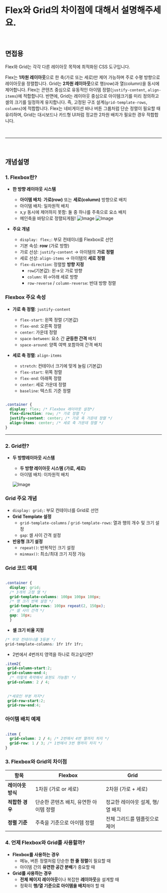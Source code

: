 # Flex와 Grid의 차이점에 대해서 설명해주세요.

<br/>

## 면접용

Flex와 Grid는 각각 다른 레이아웃 목적에 최적화된 CSS 도구입니다.

Flex는 **1차원 레이아웃**으로 한 축(가로 또는 세로)만 제어 가능하며 주로 수평 방향으로 레이아웃을 정렬합니다. Grid는 **2차원 레이아웃**으로 행(row)과 열(column)을 동시에 제어합니다. Flex는 콘텐츠 중심으로 유동적인 아이템 정렬(`justify-content`, `align-items`)에 적합합니다. 반면에, Grid는 레이아웃 중심으로  아이템크기를 미리 정의하고 셀의 크기를 일정하게 유지합니다. 즉, 고정된 구조 설계(`grid-template-rows`, `columns`)에 적합합니다. Flex는 네비게이션 바나 버튼 그룹처럼 단순 정렬이 필요할 때 유리하며, Grid는 대시보드나 카드형 UI처럼 정교한 2차원 배치가 필요한 경우 적합합니다.

<br/>
<hr/>
<br/>

## 개념설명

### **1. Flexbox란?**

- **한 방향 레이아웃 시스템**
    - **아이템 배치**: **가로(row)** 또는 **세로(column)** 방향으로 배치
    - 아이템 배치: 일차원적 배치
    - x,y 동시에 제어하지 못함: 둘 중 하나를 주축으로 요소 배치
    - 메인축을 바탕으로 정렬되게됨!
    ![Image](https://github.com/user-attachments/assets/bd43a1e7-790f-44ec-a3a1-c8c8c8dd11c7)
    ![Image](https://github.com/user-attachments/assets/adce282f-4d33-4aa2-bfe8-6cd29409ee8a)
    
- **주요 개념**
    - `display: flex;`: 부모 컨테이너를 Flexbox로 선언
    - 기본 속성: **row** (가로 방향)
    - 가로 선상: `justify-content` → 아이템의 **가로 정렬**
    - 세로 선상: `align-items` → 아이템의 **세로 정렬**
    - `flex-direction`: 정렬할 **방향 지정**
        - `row`(기본값): 왼→오 가로 방향
        - `column`: 위→아래 세로 방향
        - `row-reverse` / `column-reverse`: 반대 방향 정렬

### **Flexbox 주요 속성**

- **가로 축 정렬**: `justify-content`
    - `flex-start`: 왼쪽 정렬 (기본값)
    - `flex-end`: 오른쪽 정렬
    - `center`: 가운데 정렬
    - `space-between`: 요소 간 **균등한 간격** 배치
    - `space-around`: 양쪽 여백 포함하여 간격 배치
    
- **세로 축 정렬**: `align-items`
    - `stretch`: 컨테이너 크기에 맞게 늘림 (기본값)
    - `flex-start`: 위쪽 정렬
    - `flex-end`: 아래쪽 정렬
    - `center`: 세로 가운데 정렬
    - `baseline`: 텍스트 기준 정렬

```css

.container {
  display: flex; /* Flexbox 레이아웃 설정*/
  flex-direction: row; /* 가로 정렬 */
  justify-content: center; /* 가로 축 가운데 정렬 */
  align-items: center; /* 세로 축 가운데 정렬 */
}

```

---

### **2. Grid란?**

- **두 방향레이아웃 시스템**
    - **두 방향 레이아웃 시스템 (가로, 세로)**
    - 아이템 배치: 이차원적 배치
    
   ![Image](https://github.com/user-attachments/assets/1581a761-24a3-43a8-8669-d0c3c14dfd10)
    

### **Grid 주요 개념**

- `display: grid;`: 부모 컨테이너를 Grid로 선언
- **Grid Template 설정**
    - `grid-template-columns` / `grid-template-rows`: 열과 행의 개수 및 크기 설정
    - `gap`: 셀 사이 간격 설정
- **반응형 크기 설정**
    - `repeat()`: 반복적인 크기 설정
    - `minmax()`: 최소/최대 크기 지정 가능

### **Grid 코드 예제**

```css

.container {
  display: grid;
  /* 3개의 고정 열 */
  grid-template-columns: 100px 100px 100px; 
  /* 행 크기 반복 설정 */
  grid-template-rows: 100px repeat(2, 150px); 
  /* 셀 사이 간격 */
  gap: 10px;
  }
```

- **셀 크기 비율 지정**

```css
/* 부모 컨테이너를 3등분 */
grid-template-columns: 1fr 1fr 1fr;
```

- 2번에서 4번까지 영역을 하나로 하고싶다면?

```css
.item2{
 grid-column-start:2;
 grid-column-end:4;
  /* 이렇게 축약해서 표현도 가능함! */
 grid-column: 2 / 4; 
 
 
 /*세로인 부분 차지*/
 grid-row-start:2;
 grid-row-end:4;
```

### **아이템 배치 예제**

```css

.item {
  grid-column: 2 / 4; /* 2번에서 4번 열까지 차지 */
  grid-row: 1 / 3; /* 1번에서 3번 행까지 차지 */
}

```



### **3. Flexbox와 Grid의 차이점**

| **항목** | **Flexbox** | **Grid** |
| --- | --- | --- |
| **레이아웃 방식** | 1차원 (가로 or 세로) | 2차원 (가로 + 세로) |
| **적합한 경우** | 단순한 콘텐츠 배치, 유연한 아이템 정렬 | 정교한 레이아웃 설계, 행/열 배치 |
| **정렬 기준** | 주축을 기준으로 아이템 정렬 | 전체 그리드를 템플릿으로 제어 |

### **4. 언제 Flexbox와 Grid를 사용할까?**

- **Flexbox를 사용하는 경우**
    - 메뉴, 버튼 정렬처럼 단순한 **한 줄 정렬**이 필요할 때
    - 아이템 간의 **유연한 공간 분배**가 중요할 때
- **Grid를 사용하는 경우**
    - **전체 페이지 레이아웃**이나 복잡한 **레이아웃**을 설계할 때
    - 정확히 **행/열 기준으로 아이템을 배치**해야 할 때
